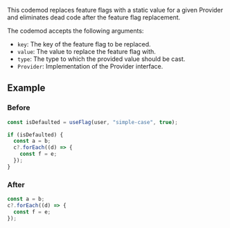 This codemod replaces feature flags with a static value for a given Provider and eliminates dead code after the feature flag replacement.

The codemod accepts the following arguments:

- `key`: The key of the feature flag to be replaced.
- `value`: The value to replace the feature flag with.
- `type`: The type to which the provided value should be cast.
- `Provider`: Implementation of the Provider interface.

## Example

### Before

```ts
const isDefaulted = useFlag(user, "simple-case", true);

if (isDefaulted) {
  const a = b;
  c?.forEach((d) => {
    const f = e;
  });
}
```

### After

```ts
const a = b;
c?.forEach((d) => {
  const f = e;
});
```
